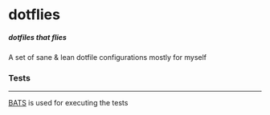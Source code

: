 dotflies
==
##### dotfiles that flies



A set of sane & lean dotfile configurations mostly for myself



### Tests

-----

[BATS](https://github.com/bats-core/bats-core) is used for executing the tests